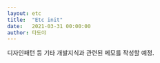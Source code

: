 ```yaml
---
layout: etc
title:  "Etc init"
date:   2021-03-31 00:00:00
author: 타도야
---
```

디자인패턴 등 기타 개발지식과 관련된 메모를 작성할 예정.